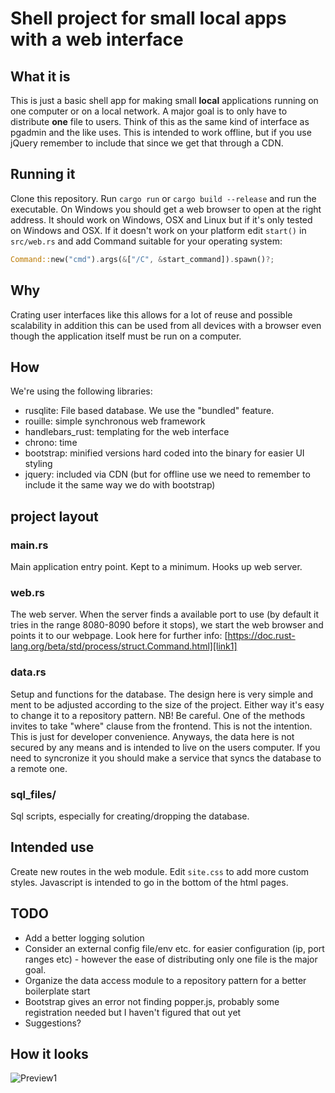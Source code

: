 # Shell project for small local apps with a web interface

## What it is
This is just a basic shell app for making small **local** applications running on one computer or on a local network. A major goal is to only have to distribute **one** file to users. Think of this as the same kind of interface as pgadmin and the like uses. This is intended to work offline, but if you use jQuery remember to include that since we get that through a CDN.

## Running it

Clone this repository. Run `cargo run` or `cargo build --release` and run the executable. On Windows you should get a web browser to open at the right address. It should work on Windows, OSX and Linux but if it's only tested on Windows and OSX. If it doesn't work on your platform edit `start()` in `src/web.rs` and add Command suitable for your operating system: 

```rust
Command::new("cmd").args(&["/C", &start_command]).spawn()?;
```

## Why
Crating user interfaces like this allows for a lot of reuse and possible scalability in addition this can be used from all devices with a browser even though the application itself must be run on a computer.

## How
We're using the following libraries:

* rusqlite: File based database. We use the "bundled" feature.
* rouille: simple synchronous web framework
* handlebars_rust: templating for the web interface
* chrono: time
* bootstrap: minified versions hard coded into the binary for easier UI styling
* jquery: included via CDN (but for offline use we need to remember to include it the same way we do with bootstrap)

## project layout

### main.rs

Main application entry point. Kept to a minimum. Hooks up web server.

### web.rs

The web server. When the server finds a available port to use (by default it tries in the range 8080-8090 before it stops), we start the web browser and points it to our webpage. Look here for further info: [https://doc.rust-lang.org/beta/std/process/struct.Command.html][link1]

### data.rs

Setup and functions for the database. The design here is very simple and ment to be adjusted according to the size of the project. Either way it's easy to change it to a repository pattern. NB! Be careful. One of the methods invites to take "where" clause from the frontend. This is not the intention. This is just for developer convenience. Anyways, the data here is not secured by any means and is intended to live on the users computer. If you need to syncronize it you should make a service that syncs the database to a remote one.

### sql_files/

Sql scripts, especially for creating/dropping the database. 

## Intended use
Create new routes in the web module. Edit `site.css` to add more custom styles. Javascript is intended to go in the bottom of the html pages.

## TODO

* Add a better logging solution
* Consider an external config file/env etc. for easier configuration (ip, port ranges etc) - however the ease of distributing only one file is the major goal.
* Organize the data access module to a repository pattern for a better boilerplate start
* Bootstrap gives an error not finding popper.js, probably some registration needed but I haven't figured that out yet
* Suggestions?

## How it looks

![Preview1](https://user-images.githubusercontent.com/8337848/52183756-8d301280-280b-11e9-875b-eaddea9f8cb2.png)

[link1]:https://doc.rust-lang.org/beta/std/process/struct.Command.html
